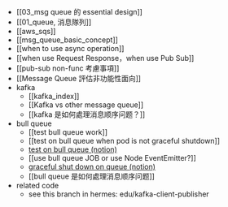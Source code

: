 - [[03_msg queue 的 essential design]]
- [[01_queue, 消息隊列]]
- [[aws_sqs]]
- [[msg_queue_basic_concept]]
- [[when to use async operation]]
- [[when use Request Response，when use Pub Sub]]
- [[pub-sub non-func 考慮事項]]
- [[Message Queue 評估非功能性面向]]
- kafka
	- [[kafka_index]]
	- [[Kafka vs other message queue]]
	- [[kafka 是如何處理消息顺序问题？]]
- bull queue
	- [[test bull queue work]]
	- [[test on bull queue when pod is not graceful shutdown]]
	- [test on bull queue (notion)](https://www.notion.so/nture4388/test-on-bull-queue-not-graceful-shutdown-angelia-41268ab0973247788a92fe2479af4d8f?pvs=4)
	- [[use bull queue JOB or use Node EventEmitter?]]
	- [graceful shut down on queue (notion)](https://www.notion.so/nture4388/queue-ensure-graceful-shut-down-work-angelia-1c47bea89b0a444bb8dfabcebb46b963?pvs=4)
	- [[bull queue 是如何處理消息顺序问题]]
- related code
	- see this branch in hermes: edu/kafka-client-publisher